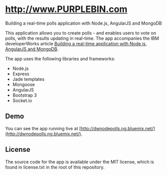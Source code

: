 # http://www.PURPLEBIN.com

Building a real-time polls application with Node.js, AngularJS and MongoDB

This application allows you to create polls - and enables users to vote on polls,
with the results updating in real-time. The app accompanies the IBM developerWorks article
[Building a real-time application with Node.js, AngularJS and MongoDB](http://www.ibm.com/developerworks/library/wa-nodejs-polling-app/).

The app uses the following libraries and frameworks:

* Node.js
* Express
* Jade templates
* Mongoose
* AngularJS
* Bootstrap 3
* Socket.io

## Demo

You can see the app running live at [http://dwnodepolls.ng.bluemix.net/](http://dwnodepolls.ng.bluemix.net/).

## License

The source code for the app is available under the MIT license, which is found in license.txt in the root
of this repository.